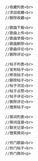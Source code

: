 	//收藏列表<br>
	//添加收藏<br>
	//删除收藏<p>

	//歌曲下载<br>
	//歌曲上传<br>
	//歌曲举报<br>
	//歌曲删除<br>
	//歌曲评论<br>
	//删除评论<p>
	
	//帖子列表<br>
	//发布帖子<br>
	//修改帖子<br>
	//删除帖子<br>
	//帖子浏览<br>
	//帖子点赞<br>
	//帖子评论<br>
	//删除评论<br>
	//搜索帖子<p>
	
	//房间列表<br>
	//房间连接<br>
	//聊天记录<br>
	//搜索房间<p>
	
	//热门歌曲<br>
	//热门帖子<br>
	//热门房间<p>
